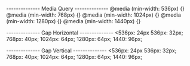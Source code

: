 
-------------- Media Query --------------
@media (min-width: 536px) {}
@media (min-width: 768px) {}
@media (min-width: 1024px) {}
@media (min-width: 1280px) {}
@media (min-width: 1440px) {}

-------------- Gap Horizontal --------------
<536px: 24px
536px: 32px;
768px: 40px;
1024px: 64px;
1280px: 64px;
1440: 96px;

-------------- Gap Vertical --------------
<536px: 24px
536px: 32px;
768px: 40px;
1024px: 64px;
1280px: 64px;
1440: 96px;